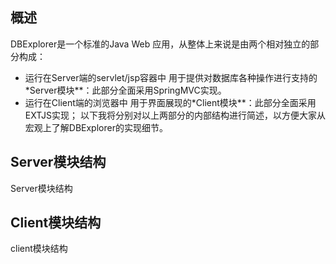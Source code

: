 ## 概述 ##
DBExplorer是一个标准的Java Web 应用，从整体上来说是由两个相对独立的部分构成：
  * 运行在Server端的servlet/jsp容器中 用于提供对数据库各种操作进行支持的\*Server模块**：此部分全面采用SpringMVC实现。
  * 运行在Client端的浏览器中 用于界面展现的\*Client模块**：此部分全面采用EXTJS实现；
以下我将分别对以上两部分的内部结构进行简述，以方便大家从宏观上了解DBExplorer的实现细节。
## Server模块结构 ##
Server模块结构
## Client模块结构 ##
client模块结构